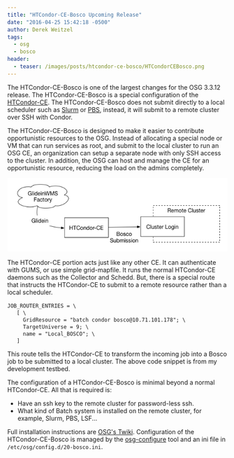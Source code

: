 ```yaml
---
title: "HTCondor-CE-Bosco Upcoming Release"
date: "2016-04-25 15:42:18 -0500"
author: Derek Weitzel
tags:
  - osg
  - bosco
header:
  - teaser: /images/posts/htcondor-ce-bosco/HTCondorCEBosco.png
---
```


The HTCondor-CE-Bosco is one of the largest changes for the OSG 3.3.12 release.  The HTCondor-CE-Bosco is a special configuration of the [HTCondor-CE](https://twiki.grid.iu.edu/bin/view/Documentation/Release3/InstallHTCondorCE).  The HTCondor-CE-Bosco does not submit directly to a local scheduler such as [Slurm](http://slurm.schedmd.com/) or [PBS](http://www.adaptivecomputing.com/products/open-source/torque/), instead, it will submit to a remote cluster over SSH with Condor.

The HTCondor-CE-Bosco is designed to make it easier to contribute opportunistic resources to the OSG.  Instead of allocating a special node or VM that can run services as root, and submit to the local cluster to run an OSG CE, an organization can setup a separate node with only SSH access to the cluster.  In addition, the OSG can host and manage the CE for an opportunistic resource, reducing the load on the admins completely.

![HTCondor-CE-Bosco](/images/posts/htcondor-ce-bosco/HTCondorCEBosco.png)

The HTCondor-CE portion acts just like any other CE.  It can authenticate with GUMS, or use simple grid-mapfile.  It runs the normal HTCondor-CE daemons such as the Collector and Schedd.  But, there is a special route that instructs the HTCondor-CE to submit to a remote resource rather than a local scheduler.

```
JOB_ROUTER_ENTRIES = \
   [ \
     GridResource = "batch condor bosco@10.71.101.178"; \
     TargetUniverse = 9; \
     name = "Local_BOSCO"; \
   ]
```

This route tells the HTCondor-CE to transform the incoming job into a Bosco job to be submitted to a local cluster.  The above code snippet is from my development testbed.

The configuration of a HTCondor-CE-Bosco is minimal beyond a normal HTCondor-CE.  All that is required is:

  * Have an ssh key to the remote cluster for password-less ssh.
  * What kind of Batch system is installed on the remote cluster, for example, Slurm, PBS, LSF...

Full installation instructions are [OSG's Twiki](https://twiki.grid.iu.edu/bin/view/Documentation/Release3/InstallHTCondorBoscoDraft).  Configuration of the HTCondor-CE-Bosco is managed by the [osg-configure](https://github.com/opensciencegrid/osg-configure) tool and an ini file in `/etc/osg/config.d/20-bosco.ini`.
